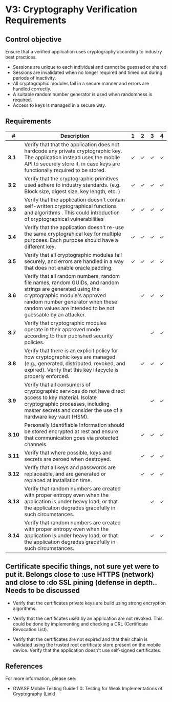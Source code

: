 # V3: Cryptography Verification Requirements

## Control objective

Ensure that a verified application uses cryptography according to industry best practices.

- Sessions are unique to each individual and cannot be guessed or shared
- Sessions are invalidated when no longer required and timed out during periods of inactivity.
- All cryptographic modules fail in a secure manner and errors are handled correctly.
- A suitable random number generator is used when randomness is required.
- Access to keys is managed in a secure way.

## Requirements

| # | Description | 1 | 2 | 3 | 4 |
| --- | --- | --- | --- | --- | --- |
| **3.1** | Verify that that the application does not hardcode any private cryptographic key. The application instead uses the mobile API to securely store it, in case keys are functionally required to be stored.| ✓ | ✓ | ✓ | ✓ |
| **3.2** | Verify that the cryptographic primitives used adhere to industry standards. (e.g. Block size, digest size, key length, etc. )| ✓ | ✓ | ✓ | ✓ |
| **3.3** | Verify that the application doesn't contain self-written cryptographical functions and algorithms . This could introduction of cryptographical vulnerabilities | ✓ | ✓ | ✓ | ✓ |
| **3.4** | Verify that the application doesn't re-use the same cryptograhical key for multiple purposes. Each purpose should have a different key. | ✓ | ✓ | ✓ | ✓ |
| **3.5** | Verify that all cryptographic modules fail securely, and errors are handled in a way that does not enable oracle padding. | ✓ | ✓ | ✓ |  ✓ |
| **3.6** | Verify that all random numbers, random file names, random GUIDs, and random strings are generated using the cryptographic module's approved random number generator when these random values are intended to be not guessable by an attacker. |   | ✓ | ✓ | ✓ |
| **3.7** | Verify that cryptographic modules operate in their approved mode according to their published security policies. |   |   | ✓ | ✓ |
| **3.8** | Verify that there is an explicit policy for how cryptographic keys are managed (e.g., generated, distributed, revoked, and expired). Verify that this key lifecycle is properly enforced. |   | ✓ | ✓ | ✓ |
| **3.9** | Verify that all consumers of cryptographic services do not have direct access to key material. Isolate cryptographic processes, including master secrets and consider the use of a hardware key vault (HSM). |   |   | ✓ | ✓ |
| **3.10** | Personally Identifiable Information should be stored encrypted at rest and ensure that communication goes via protected channels. |   | ✓ | ✓ | ✓ |
| **3.11** | Verify that where possible, keys and secrets are zeroed when destroyed. |   | ✓ | ✓ | ✓ |
| **3.12** | Verify that all keys and passwords are replaceable, and are generated or replaced at installation time. |   | ✓ | ✓ | ✓ |
| **3.13** | Verify that random numbers are created with proper entropy even when the application is under heavy load, or that the application degrades gracefully in such circumstances. |   |   | ✓ | ✓ |
| **3.14** | Verify that random numbers are created with proper entropy even when the application is under heavy load, or that the application degrades gracefully in such circumstances. |   |   | ✓ | ✓ |


## Certificate specific things, not sure yet were to put it. Belongs close to :use HTTPS (network) and close to :do SSL pining (defense in depth.. Needs to be discussed
* Verify that the certificates private keys are build using strong encryption algorithms.

* Verify that the certificates used by an application are not revoked. This could be done by implementing and checking a CRL (Certificate Revocation List).

* Verify that the certificates are not expired and that their chain is validated using the trusted root certificate store present on the mobile device. Verify that the application doesn't use self-signed certificates. 

## References

For more information, please see:

- OWASP Mobile Testing Guide 1.0: Testing for Weak Implementations of Cryptography
(Link)

